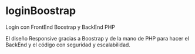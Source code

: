 # loginBoostrap
Login con FrontEnd Boostrap y BackEnd PHP

El diseño Responsive gracias a Boostrap y de la mano de PHP para hacer el BackEnd y el código con seguridad y escalabilidad.
